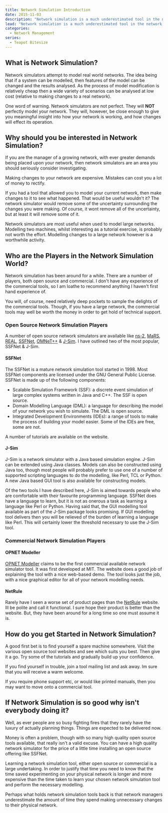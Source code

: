 ```yaml
---
title: Network Simulation Introduction
date: 2015-11-03
description: "Network simulation is a much underestimated tool in the network managers arsenal. When used properly they can help take some of the guesswork out of network planning."
lead: "Network simulation is a much underestimated tool in the network managers arsenal. When used properly they can help take some of the guesswork out of network planning."
categories:
  - Network Management
series:
  - Teapot Bitesize
---
```


<!--more-->

## What is Network Simulation?

Network simulators attempt to model real world networks. The idea being that if a system can be modelled, then features of the model can be changed and the results analysed. As the process of model modification is relatively cheap then a wide variety of scenarios can be analysed at low cost (relative to making changes to a real network).

One word of warning. Network simulators are not perfect. They will **NOT** perfectly model your network. They will, however, be close enough to give you meaningful insight into how your network is working, and how changes will effect its operation.

## Why should you be interested in Network Simulation?

If you are the manager of a growing network, with ever greater demands being placed upon your network, then network simulators are an area you should seriously consider investigating.

Making changes to your network are expensive. Mistakes can cost you a lot of money to rectify.

If you had a tool that allowed you to model your current network, then make changes to it to see what happened. That would be useful wouldn't it? The network simulator would remove some of the uncertainty surrounding the changes you were making. Of course, it wont remove all of the uncertainty, but at least it will remove some of it.

Network simulators are most useful when used to model large networks. Modelling two machines, whilst interesting as a tutorial exercise, is probably not worth the effort. Modelling changes to a large network however is a worthwhile activity.

## Who are the Players in the Network Simulation World?

Network simulation has been around for a while. There are a number of players, both open source and commercial. I don't have any experience of the commercial tools, so I am loathe to recommend anything I haven't first hand experience of.

You will, of course, need relatively deep pockets to sample the delights of the commercial tools. Though, if you have a large network, the commercial tools may well be worth the money in order to get hold of technical support.

### Open Source Network Simulation Players

A number of open source network simulators are available like [ns-2](http://www.isi.edu/nsnam/ns/), [MaRS](http://www.ccs.neu.edu/home/matta/software.html), [REAL](http://www.cs.cornell.edu/skeshav/real/overview.html), [SSFNet](http://www.ssfnet.org/), [OMNeT++](http://www.omnetpp.org/) &amp; [J-Sim](http://www.j-sim.org/). I have outlined two of the most popular, SSFNet &amp; J-Sim.

#### SSFNet

The SSFNet is a mature network simulation tool started in 1998. Most SSFNet components are licensed under the GNU General Public License. SSFNet is made up of the following components:

* Scalable Simulation Framework (SSF): a discrete event simulation of large complex systems written in Java and C++. The SSF is open source.
* Domain Modelling Language (DML): a language for describing the model of your network you wish to simulate. The DML is open source.
* Integrated Development Environments (IDEs): a range of tools to make the process of building your model easier. Some of the IDEs are free, some are not.

A number of tutorials are available on the website.

#### J-Sim

J-Sim is a network simulator with a Java based simulation engine. J-Sim can be extended using Java classes. Models can also be constructed using Java too, though most people will probably prefer to use one of a number of supported scripting languages to do the modelling, like Perl, TCL or Python. A new Java based GUI tool is also available for constructing models.

Of the two tools I have described here, J-Sim is aimed towards people who are comfortable with their favourite programming language. SSFNet does have a language to learn, but it is not as onerous a task as learning a language like Perl or Python. Having said that, the GUI modelling tool available as part of the J-Sim package looks promising. If GUI modelling tool delivers then you will be relieved of the burden of learning a language like Perl. This will certainly lower the threshold necessary to use the J-Sim tool.

### Commercial Network Simulation Players

#### OPNET Modeller

[OPNET Modeller](http://www.opnet.com/products/modeler/home.html) claims to be the first commercial available network simulator tool. It was first developed at MIT. The website does a good job of explaining the tool with a nice web-based demo. The tool looks just the job, with a nice graphical editor for all of your network modelling needs.

#### NetRule

Rarely have I seen a worse set of product pages than the [NetRule](http://www.netrule.com/) website. Ill be polite and call it functional. I sure hope their product is better than the website. But, they have been around for a long time so one must assume it is.

## How do you get Started in Network Simulation?

A good first bet is to find yourself a spare machine somewhere. Visit the various open source tool websites and see which suits you best. Then give it a go. Try some of the tutorials and gradually build up your confidence.

If you find yourself in trouble, join a tool mailing list and ask away. Im sure that you will receive a warm welcome.

If you require phone support etc, or would like printed manuals, then you may want to move onto a commercial tool.

## If Network Simulation is so good why isn't everybody doing it?

Well, as ever people are so busy fighting fires that they rarely have the luxury of actually planning things. Things are expected to be delivered now.

Money is often a problem, though with so many high quality open source tools available, that really isn't a valid excuse. You can have a high quality network simulator for the price of a little time installing an open source offering like SSFNet.

Learning a network simulation tool, either open source or commercial is a large undertaking. In order to justify that time you need to know that the time saved experimenting on your physical network is longer and more expensive than the time taken to learn your chosen network simulation tool and perform the necessary modelling.

Perhaps what holds network simulation tools back is that network managers underestimate the amount of time they spend making unnecessary changes to their physical network.
